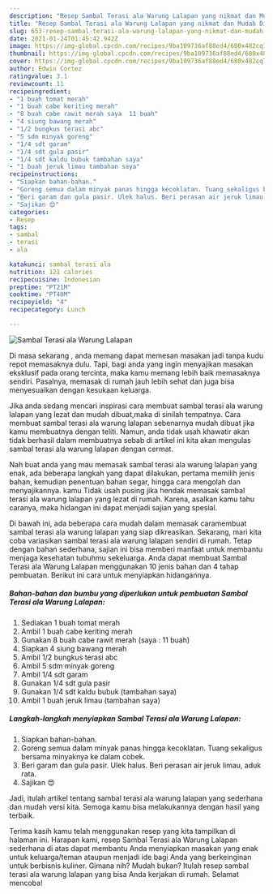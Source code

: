 ```yaml
---
description: "Resep Sambal Terasi ala Warung Lalapan yang nikmat dan Mudah Dibuat"
title: "Resep Sambal Terasi ala Warung Lalapan yang nikmat dan Mudah Dibuat"
slug: 653-resep-sambal-terasi-ala-warung-lalapan-yang-nikmat-dan-mudah-dibuat
date: 2021-01-24T01:45:42.942Z
image: https://img-global.cpcdn.com/recipes/9ba109736af88ed4/680x482cq70/sambal-terasi-ala-warung-lalapan-foto-resep-utama.jpg
thumbnail: https://img-global.cpcdn.com/recipes/9ba109736af88ed4/680x482cq70/sambal-terasi-ala-warung-lalapan-foto-resep-utama.jpg
cover: https://img-global.cpcdn.com/recipes/9ba109736af88ed4/680x482cq70/sambal-terasi-ala-warung-lalapan-foto-resep-utama.jpg
author: Edwin Cortez
ratingvalue: 3.1
reviewcount: 11
recipeingredient:
- "1 buah tomat merah"
- "1 buah cabe keriting merah"
- "8 buah cabe rawit merah saya  11 buah"
- "4 siung bawang merah"
- "1/2 bungkus terasi abc"
- "5 sdm minyak goreng"
- "1/4 sdt garam"
- "1/4 sdt gula pasir"
- "1/4 sdt kaldu bubuk tambahan saya"
- "1 buah jeruk limau tambahan saya"
recipeinstructions:
- "Siapkan bahan-bahan."
- "Goreng semua dalam minyak panas hingga kecoklatan. Tuang sekaligus bersama minyaknya ke dalam cobek."
- "Beri garam dan gula pasir. Ulek halus. Beri perasan air jeruk limau, aduk rata."
- "Sajikan 😍"
categories:
- Resep
tags:
- sambal
- terasi
- ala

katakunci: sambal terasi ala 
nutrition: 121 calories
recipecuisine: Indonesian
preptime: "PT21M"
cooktime: "PT40M"
recipeyield: "4"
recipecategory: Lunch

---
```



![Sambal Terasi ala Warung Lalapan](https://img-global.cpcdn.com/recipes/9ba109736af88ed4/680x482cq70/sambal-terasi-ala-warung-lalapan-foto-resep-utama.jpg)

Di masa  sekarang , anda memang dapat memesan masakan jadi tanpa kudu repot memasaknya dulu. Tapi, bagi anda yang ingin menyajikan masakan eksklusif pada orang tercinta, maka kamu memang lebih baik memasaknya sendiri. Pasalnya, memasak di rumah jauh lebih sehat dan juga bisa menyesuaikan dengan kesukaan keluarga.

Jika anda sedang mencari inspirasi cara membuat sambal terasi ala warung lalapan yang lezat dan mudah dibuat,maka di sinilah tempatnya. Cara membuat sambal terasi ala warung lalapan  sebenarnya mudah dibuat jika kamu membuatnya dengan teliti. Namun, anda tidak usah khawatir akan tidak berhasil dalam membuatnya 
sebab di artikel ini kita akan mengulas sambal terasi ala warung lalapan dengan cermat.  



Nah buat anda yang mau memasak sambal terasi ala warung lalapan yang enak, ada beberapa langkah yang dapat dilakukan, pertama memilih jenis bahan, kemudian penentuan bahan segar, hingga cara mengolah dan menyajikannya. kamu Tidak usah pusing jika hendak memasak sambal terasi ala warung lalapan yang lezat di rumah. Karena, asalkan kamu  tahu caranya, maka hidangan ini dapat menjadi sajian yang spesial.

Di bawah ini, ada beberapa cara mudah dalam memasak caramembuat sambal terasi ala warung lalapan yang siap dikreasikan. Sekarang, mari kita coba variasikan sambal terasi ala warung lalapan sendiri di rumah. Tetap dengan bahan sederhana, sajian ini bisa memberi manfaat untuk membantu menjaga kesehatan tubuhmu sekeluarga. Anda dapat membuat Sambal Terasi ala Warung Lalapan menggunakan 10 jenis bahan dan 4 tahap pembuatan. Berikut ini cara untuk menyiapkan hidangannya.

<!--inarticleads1-->

##### Bahan-bahan dan bumbu yang diperlukan untuk pembuatan Sambal Terasi ala Warung Lalapan:

1. Sediakan 1 buah tomat merah
1. Ambil 1 buah cabe keriting merah
1. Gunakan 8 buah cabe rawit merah (saya : 11 buah)
1. Siapkan 4 siung bawang merah
1. Ambil 1/2 bungkus terasi abc
1. Ambil 5 sdm minyak goreng
1. Ambil 1/4 sdt garam
1. Gunakan 1/4 sdt gula pasir
1. Gunakan 1/4 sdt kaldu bubuk (tambahan saya)
1. Ambil 1 buah jeruk limau (tambahan saya)




<!--inarticleads2-->

##### Langkah-langkah menyiapkan Sambal Terasi ala Warung Lalapan:

1. Siapkan bahan-bahan.
1. Goreng semua dalam minyak panas hingga kecoklatan. Tuang sekaligus bersama minyaknya ke dalam cobek.
1. Beri garam dan gula pasir. Ulek halus. Beri perasan air jeruk limau, aduk rata.
1. Sajikan 😍




Jadi, itulah artikel tentang  sambal terasi ala warung lalapan  yang sederhana dan mudah versi kita. Semoga kamu bisa melakukannya dengan hasil yang terbaik. 

Terima kasih kamu telah menggunakan resep yang kita tampilkan di halaman ini. Harapan kami, resep  Sambal Terasi ala Warung Lalapan sederhana di atas dapat membantu Anda menyiapkan masakan yang enak untuk keluarga/teman ataupun menjadi ide bagi Anda yang berkeinginan untuk berbisnis kuliner. Gimana nih? Mudah bukan? Itulah resep sambal terasi ala warung lalapan yang bisa Anda kerjakan di rumah. Selamat mencoba!

